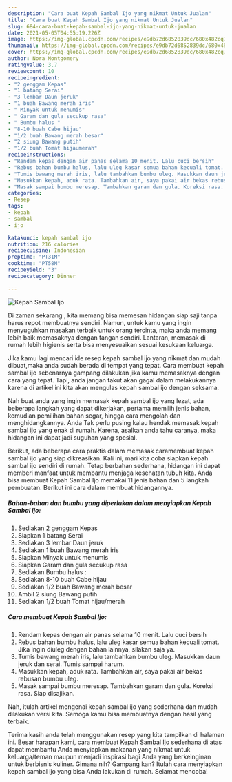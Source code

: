 ```yaml
---
description: "Cara buat Kepah Sambal Ijo yang nikmat Untuk Jualan"
title: "Cara buat Kepah Sambal Ijo yang nikmat Untuk Jualan"
slug: 684-cara-buat-kepah-sambal-ijo-yang-nikmat-untuk-jualan
date: 2021-05-05T04:55:19.226Z
image: https://img-global.cpcdn.com/recipes/e9db72d6852839dc/680x482cq70/kepah-sambal-ijo-foto-resep-utama.jpg
thumbnail: https://img-global.cpcdn.com/recipes/e9db72d6852839dc/680x482cq70/kepah-sambal-ijo-foto-resep-utama.jpg
cover: https://img-global.cpcdn.com/recipes/e9db72d6852839dc/680x482cq70/kepah-sambal-ijo-foto-resep-utama.jpg
author: Nora Montgomery
ratingvalue: 3.7
reviewcount: 10
recipeingredient:
- "2 genggam Kepas"
- "1 batang Serai"
- "3 lembar Daun jeruk"
- "1 buah Bawang merah iris"
- " Minyak untuk menumis"
- " Garam dan gula secukup rasa"
- " Bumbu halus "
- "8-10 buah Cabe hijau"
- "1/2 buah Bawang merah besar"
- "2 siung Bawang putih"
- "1/2 buah Tomat hijaumerah"
recipeinstructions:
- "Rendam kepas dengan air panas selama 10 menit. Lalu cuci bersih"
- "Rebus bahan bumbu halus, lalu uleg kasar semua bahan kecuali tomat. Jika ingin diuleg dengan bahan lainnya, silakan saja ya."
- "Tumis bawang merah iris, lalu tambahkan bumbu uleg. Masukkan daun jeruk dan serai. Tumis sampai harum."
- "Masukkan kepah, aduk rata. Tambahkan air, saya pakai air bekas rebusan bumbu uleg."
- "Masak sampai bumbu meresap. Tambahkan garam dan gula. Koreksi rasa. Siap disajikan."
categories:
- Resep
tags:
- kepah
- sambal
- ijo

katakunci: kepah sambal ijo 
nutrition: 216 calories
recipecuisine: Indonesian
preptime: "PT31M"
cooktime: "PT58M"
recipeyield: "3"
recipecategory: Dinner

---
```



![Kepah Sambal Ijo](https://img-global.cpcdn.com/recipes/e9db72d6852839dc/680x482cq70/kepah-sambal-ijo-foto-resep-utama.jpg)

Di zaman  sekarang , kita memang bisa memesan hidangan siap saji tanpa harus repot membuatnya sendiri. Namun, untuk kamu yang ingin menyuguhkan masakan terbaik untuk orang tercinta, maka anda memang lebih baik memasaknya dengan tangan sendiri. Lantaran, memasak di rumah lebih higienis serta bisa menyesuaikan sesuai kesukaan keluarga.

Jika kamu lagi mencari ide resep kepah sambal ijo yang nikmat dan mudah dibuat,maka anda sudah berada di tempat yang tepat. Cara membuat kepah sambal ijo  sebenarnya gampang dilakukan jika kamu memasaknya dengan cara yang tepat. Tapi, anda jangan takut akan gagal dalam melakukannya 
karena di artikel ini kita akan mengulas kepah sambal ijo dengan seksama.  



Nah buat anda yang ingin memasak kepah sambal ijo yang lezat, ada beberapa langkah yang dapat dikerjakan, pertama memilih jenis bahan, kemudian pemilihan bahan segar, hingga cara mengolah dan menghidangkannya. Anda Tak perlu pusing kalau hendak memasak kepah sambal ijo yang enak di rumah. Karena, asalkan anda  tahu caranya, maka hidangan ini dapat jadi suguhan yang spesial.

Berikut, ada beberapa cara praktis  dalam memasak caramembuat kepah sambal ijo yang siap dikreasikan. Kali ini, mari kita coba siapkan kepah sambal ijo sendiri di rumah. Tetap berbahan sederhana, hidangan ini dapat memberi manfaat untuk membantu menjaga kesehatan tubuh kita. Anda bisa membuat Kepah Sambal Ijo memakai 11 jenis bahan dan 5 langkah pembuatan. Berikut ini cara dalam membuat hidangannya.

<!--inarticleads1-->

##### Bahan-bahan dan bumbu yang diperlukan dalam menyiapkan Kepah Sambal Ijo:

1. Sediakan 2 genggam Kepas
1. Siapkan 1 batang Serai
1. Sediakan 3 lembar Daun jeruk
1. Sediakan 1 buah Bawang merah iris
1. Siapkan  Minyak untuk menumis
1. Siapkan  Garam dan gula secukup rasa
1. Sediakan  Bumbu halus :
1. Sediakan 8-10 buah Cabe hijau
1. Sediakan 1/2 buah Bawang merah besar
1. Ambil 2 siung Bawang putih
1. Sediakan 1/2 buah Tomat hijau/merah




<!--inarticleads2-->

##### Cara membuat Kepah Sambal Ijo:

1. Rendam kepas dengan air panas selama 10 menit. Lalu cuci bersih
1. Rebus bahan bumbu halus, lalu uleg kasar semua bahan kecuali tomat. Jika ingin diuleg dengan bahan lainnya, silakan saja ya.
1. Tumis bawang merah iris, lalu tambahkan bumbu uleg. Masukkan daun jeruk dan serai. Tumis sampai harum.
1. Masukkan kepah, aduk rata. Tambahkan air, saya pakai air bekas rebusan bumbu uleg.
1. Masak sampai bumbu meresap. Tambahkan garam dan gula. Koreksi rasa. Siap disajikan.




Nah, itulah artikel mengenai  kepah sambal ijo  yang sederhana dan mudah dilakukan versi kita. Semoga kamu bisa membuatnya dengan hasil yang terbaik. 

Terima kasih anda telah menggunakan resep yang kita tampilkan di halaman ini. Besar harapan kami, cara membuat  Kepah Sambal Ijo sederhana di atas dapat membantu Anda menyiapkan makanan yang nikmat untuk keluarga/teman maupun menjadi inspirasi bagi Anda yang berkeinginan untuk berbisnis kuliner. Gimana nih? Gampang kan? Itulah cara menyiapkan kepah sambal ijo yang bisa Anda lakukan di rumah. Selamat mencoba!

